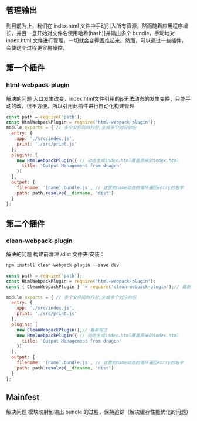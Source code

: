 ## 管理输出
到目前为止，我们在 index.html 文件中手动引入所有资源，然而随着应用程序增长，并且一旦开始对文件名使用哈希(hash)]并输出多个 bundle，手动地对 index.html 文件进行管理，一切就会变得困难起来。然而，可以通过一些插件，会使这个过程更容易操控。
## 第一个插件
### html-webpack-plugin
解决的问题
入口发生改变，index.html文件引用的js无法动态的发生变换，只能手动的改，很不方便，所以引用此插件进行自动化构建管理
```js
const path = require('path');
const HtmlWebpackPlugin = require('html-webpack-plugin');
module.exports = { // 多个文件同时打包,生成多个对应的包
  entry: {
    app: './src/index.js',
    print: './src/print.js'
  },
  plugins: [
    new HtmlWebpackPlugin({ // 动态生成index.html覆盖原来的index.html
      title: 'Output Management from dragon'
    })
  ],
  output: {
    filename: '[name].bundle.js', // 这里的name动态的循环遍历entry的名字
    path: path.resolve(__dirname, 'dist')
  }
};
```
## 第二个插件
### clean-webpack-plugin
解决的问题
构建前清理 /dist 文件夹
安装：
```js
npm install clean-webpack-plugin --save-dev
```
```js
const path = require('path');
const HtmlWebpackPlugin = require('html-webpack-plugin');
const { CleanWebpackPlugin }  = require('clean-webpack-plugin');// 最新的引用方式，老式的会报错 CleanWebpackPlugin is not a constructor

module.exports = { // 多个文件同时打包,生成多个对应的包
  entry: {
    app: './src/index.js',
    print: './src/print.js'
  },
  plugins: [
    new CleanWebpackPlugin(),// 最新写法
    new HtmlWebpackPlugin({ // 动态生成index.html覆盖原来的index.html
      title: 'Output Management from dragon'
    })
  ],
  output: {
    filename: '[name].bundle.js', // 这里的name动态的循环遍历entry的名字
    path: path.resolve(__dirname, 'dist')
  }
};
```
## Mainfest
解决问题
模块映射到输出 bundle 的过程，保持追踪（解决缓存性能优化的问题）
